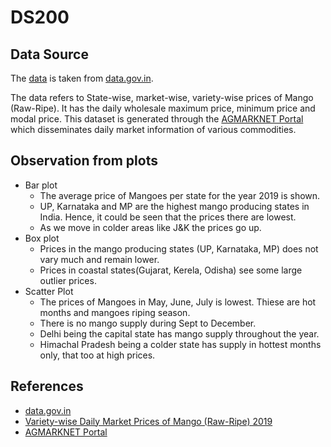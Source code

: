 # DS200

## Data Source

The [data](https://data.gov.in/resources/variety-wise-daily-market-prices-mango-raw-ripe-2019) is taken from [data.gov.in](https://data.gov.in/).

The data refers to State-wise, market-wise, variety-wise prices of Mango (Raw-Ripe). It has the daily wholesale maximum price, minimum price and modal price. This dataset is generated through the [AGMARKNET Portal](http://agmarknet.gov.in) which disseminates daily market information of various commodities.

## Observation from plots

+ Bar plot
    + The average price of Mangoes per state for the year 2019 is shown.
	+ UP, Karnataka and MP are the highest mango producing states in India. Hence, it could be seen that the prices there are lowest.
	+ As we move in colder areas like J&K the prices go up.
+ Box plot
    + Prices in the mango producing states (UP, Karnataka, MP) does not vary much and remain lower.
	+ Prices in coastal states(Gujarat, Kerela, Odisha) see some large outlier prices.
+ Scatter Plot
    + The prices of Mangoes in May, June, July is lowest. Thiese are hot months and mangoes riping season.
	+ There is no mango supply during Sept to December.
	+ Delhi being the capital state has mango supply throughout the year.
	+ Himachal Pradesh being a colder state has supply in hottest months only, that too at high prices.

## References

+  [data.gov.in](https://data.gov.in/)
+ [Variety-wise Daily Market Prices of Mango (Raw-Ripe) 2019](https://data.gov.in/resources/variety-wise-daily-market-prices-mango-raw-ripe-2019)
+ [AGMARKNET Portal](http://agmarknet.gov.in)